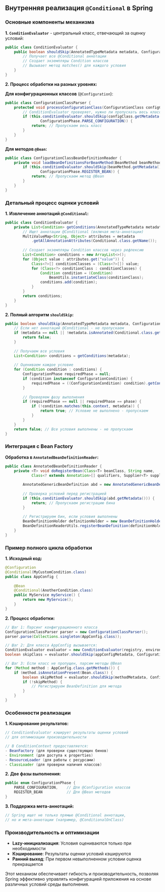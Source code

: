 ## Внутренняя реализация `@Conditional` в Spring

### Основные компоненты механизма

**1. `ConditionEvaluator`** - центральный класс, отвечающий за оценку условий:
```java
public class ConditionEvaluator {
    public boolean shouldSkip(AnnotatedTypeMetadata metadata, ConfigurationPhase phase) {
        // Получает все @Conditional аннотации
        // Создает экземпляры Condition классов
        // Вызывает метод matches() для каждого условия
    }
}
```

**2. Процесс обработки на разных уровнях:**

**Для конфигурационных классов** (`@Configuration`):
```java
public class ConfigurationClassParser {
    protected void processConfigurationClass(ConfigurationClass configClass) {
        // ConditionEvaluator проверяет, нужно ли пропускать весь класс
        if (this.conditionEvaluator.shouldSkip(configClass.getMetadata(), 
                ConfigurationPhase.PARSE_CONFIGURATION)) {
            return; // Пропускаем весь класс
        }
    }
}
```

**Для методов `@Bean`:**
```java
public class ConfigurationClassBeanDefinitionReader {
    private void loadBeanDefinitionsForBeanMethod(BeanMethod beanMethod) {
        if (this.conditionEvaluator.shouldSkip(beanMethod.getMetadata(), 
                ConfigurationPhase.REGISTER_BEAN)) {
            return; // Пропускаем метод @Bean
        }
    }
}
```

### Детальный процесс оценки условий

**1. Извлечение аннотаций `@Conditional`:**
```java
public class ConditionEvaluator {
    private List<Condition> getConditions(AnnotatedTypeMetadata metadata) {
        // Ищет аннотации @Conditional (включая мета-аннотации)
        MultiValueMap<String, Object> attributes = metadata
            .getAllAnnotationAttributes(Conditional.class.getName());
        
        // Создает экземпляры Condition классов через рефлексию
        List<Condition> conditions = new ArrayList<>();
        for (Object value : attributes.get("value")) {
            Class<?>[] conditionClasses = (Class<?>[]) value;
            for (Class<?> conditionClass : conditionClasses) {
                Condition condition = (Condition) 
                    BeanUtils.instantiateClass(conditionClass);
                conditions.add(condition);
            }
        }
        return conditions;
    }
}
```

**2. Полный алгоритм `shouldSkip`:**
```java
public boolean shouldSkip(AnnotatedTypeMetadata metadata, ConfigurationPhase phase) {
    // Если нет аннотаций @Conditional - не пропускаем
    if (metadata == null || !metadata.isAnnotated(Conditional.class.getName())) {
        return false;
    }
    
    // Получаем все условия
    List<Condition> conditions = getConditions(metadata);
    
    // Оцениваем каждое условие
    for (Condition condition : conditions) {
        ConfigurationPhase requiredPhase = null;
        if (condition instanceof ConfigurationCondition) {
            requiredPhase = ((ConfigurationCondition) condition).getConfigurationPhase();
        }
        
        // Проверяем фазу выполнения
        if (requiredPhase == null || requiredPhase == phase) {
            if (!condition.matches(this.context, metadata)) {
                return true; // Условие не выполнено - пропускаем
            }
        }
    }
    return false; // Все условия выполнены - не пропускаем
}
```

### Интеграция с Bean Factory

**Обработка в `AnnotatedBeanDefinitionReader`:**
```java
public class AnnotatedBeanDefinitionReader {
    private <T> void doRegisterBean(Class<T> beanClass, String name, 
            Class<? extends Annotation>[] qualifiers, Supplier<T> supplier) {
        
        AnnotatedGenericBeanDefinition abd = new AnnotatedGenericBeanDefinition(beanClass);
        
        // Проверка условий перед регистрацией
        if (this.conditionEvaluator.shouldSkip(abd.getMetadata())) {
            return; // Пропускаем регистрацию бина
        }
        
        // Регистрируем бин, если условия выполнены
        BeanDefinitionHolder definitionHolder = new BeanDefinitionHolder(abd, beanName);
        BeanDefinitionReaderUtils.registerBeanDefinition(definitionHolder, this.registry);
    }
}
```

### Пример полного цикла обработки

**1. Исходный код:**
```java
@Configuration
@Conditional(MyCustomCondition.class)
public class AppConfig {
    
    @Bean
    @Conditional(AnotherCondition.class)
    public MyService myService() {
        return new MyService();
    }
}
```

**2. Процесс обработки:**
```java
// Шаг 1: Парсинг конфигурационного класса
ConfigurationClassParser parser = new ConfigurationClassParser();
parser.parse(Collections.singleton(AppConfig.class));

// Шаг 2: Для класса AppConfig вызывается:
ConditionEvaluator evaluator = new ConditionEvaluator(registry, environment, resourceLoader);
boolean skipClass = evaluator.shouldSkip(appConfigMetadata, ConfigurationPhase.PARSE_CONFIGURATION);

// Шаг 3: Если класс не пропущен, парсим методы @Bean
for (Method method : AppConfig.class.getMethods()) {
    if (method.isAnnotationPresent(Bean.class)) {
        boolean skipMethod = evaluator.shouldSkip(methodMetadata, ConfigurationPhase.REGISTER_BEAN);
        if (!skipMethod) {
            // Регистрируем BeanDefinition для метода
        }
    }
}
```

### Особенности реализации

**1. Кэширование результатов:**
```java
// ConditionEvaluator кэширует результаты оценки условий
// для оптимизации производительности

// В ConditionContext предоставляется:
- BeanFactory (для проверки существующих бинов)
- Environment (для доступа к properties)
- ResourceLoader (для работы с ресурсами)
- ClassLoader (для проверки наличия классов)
```

**2. Две фазы выполнения:**
```java
public enum ConfigurationPhase {
    PARSE_CONFIGURATION,    // Для @Configuration классов
    REGISTER_BEAN           // Для @Bean методов
}
```

**3. Поддержка мета-аннотаций:**
```java
// Spring ищет не только прямые @Conditional аннотации,
// но и мета-аннотации (например, @ConditionalOnClass)
```

### Производительность и оптимизации

- **Lazy-инициализация**: Условия оцениваются только при необходимости
- **Кэширование**: Результаты оценки условий кэшируются
- **Ранний выход**: При первом невыполненном условии оценка прекращается

Этот механизм обеспечивает гибкость и производительность, позволяя Spring эффективно управлять конфигурацией приложения на основе различных условий среды выполнения.
